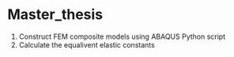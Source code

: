 # Master_thesis
1. Construct FEM composite models using ABAQUS Python script
2. Calculate the equalivent elastic constants
